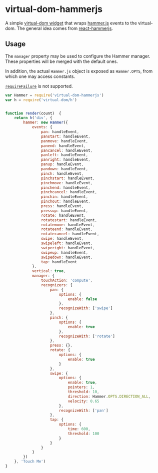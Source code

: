 # virtual-dom-hammerjs

A simple [virtual-dom widget](https://github.com/Matt-Esch/virtual-dom/blob/master/docs/widget.md)
that wraps [hammer.js](http://hammerjs.github.io/) events to the virtual-dom.
The general idea comes from [react-hammerjs](https://github.com/JedWatson/react-hammerjs).

## Usage

The `manager` property may be used to configure the Hammer manager. These
properties will be merged with the default ones.

In addition, the actual `Hammer.js` object is exposed as `Hammer.OPTS`, from
which one may access constants.

[`requireFailure`](http://hammerjs.github.io/require-failure/) is not
supported.

```javascript
var Hammer = require('virtual-dom-hammerjs')
var h = require('virtual-dom/h')


function render(count)  {
    return h('div', {
        hammer: new Hammer({
            events: {
                pan: handleEvent,
                panstart: handleEvent,
                panmove: handleEvent,
                panend: handleEvent,
                pancancel: handleEvent,
                panleft: handleEvent,
                panright: handleEvent,
                panup: handleEvent,
                pandown: handleEvent,
                pinch: handleEvent,
                pinchstart: handleEvent,
                pinchmove: handleEvent,
                pinchend: handleEvent,
                pinchcancel: handleEvent,
                pinchin: handleEvent,
                pinchout: handleEvent,
                press: handleEvent,
                pressup: handleEvent,
                rotate: handleEvent,
                rotatestart: handleEvent,
                rotatemove: handleEvent,
                rotateend: handleEvent,
                rotatecancel: handleEvent,
                swipe: handleEvent,
                swipeleft: handleEvent,
                swiperight: handleEvent,
                swipeup: handleEvent,
                swipedown: handleEvent,
                tap: handleEvent
            },
            vertical: true,
            manager: {
                touchAction: 'compute',
                recognizers: {
                    pan: {
                        options: {
                            enable: false
                        },
                        recognizeWith: ['swipe']
                    },
                    pinch: {
                        options: {
                            enable: true
                        },
                        recognizeWith: ['rotate']
                    },
                    press: {},
                    rotate: {
                        options: {
                            enable: true
                        }
                    },
                    swipe: {
                        options: {
                            enable: true,
                            pointers: 1,
                            threshold: 10,
                            direction: Hammer.OPTS.DIRECTION_ALL,
                            velocity: 0.65
                        },
                        recognizeWith: ['pan']
                    },
                    tap: {
                        options: {
                            time: 600,
                            threshold: 100
                        }
                    }
                }
            }
        })
    }, 'Touch Me')
}
```

